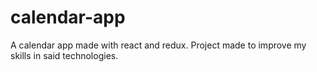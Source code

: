 # calendar-app
A calendar app made with react and redux. Project made to improve my skills in said technologies.
